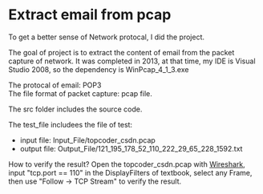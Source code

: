 # Extract email from pcap

To get a better sense of Network protocal, I did the project.

The goal of project is to extract the content of email from the packet capture of network.
It was completed in 2013, at that time, my IDE is Visual Studio 2008, so the dependency is WinPcap_4_1_3.exe

The protocal of email: POP3<br>
The file format of packet capture: pcap file.

The src folder includes the source code.

The test_file includees the file of test:
+ input file: Input_File/topcoder_csdn.pcap
+ output file: Output_File/121_195_178_52_110_222_29_65_228_1592.txt

How to verify the result?
Open the topcoder_csdn.pcap with [Wireshark](https://www.wireshark.org/), input "tcp.port == 110" in the DisplayFilters of textbook, select any Frame, then use "Follow -> TCP Stream" to verify the result.
